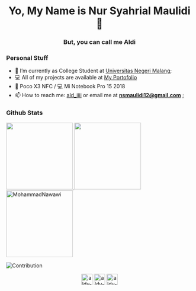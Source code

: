 <h1 align="center">Yo, My Name is Nur Syahrial Maulidi👋</h1>
<h3 align="center">But, you can call me <b>Aldi</b></h3>

### Personal Stuff
- 🔭 I’m currently as College Student at [Universitas Negeri Malang](https://dipainhouse.com/);
- 💻 All of my projects are available at [My Portofolio](http://aldi-maulidi.vercel.app/)
- 📱 Poco X3 NFC / 💻 Mi Notebook Pro 15 2018
- 📫 How to reach me: [ald_iiii](https://twitter.com/ald_iiii) or email me at **nsmaulidi12@gmail.com**  ;

### Github Stats
<p align="left">
<a href="https://github.com/MohammadNawawi">
  <img height="180em" src="https://github-readme-stats-eight-theta.vercel.app/api?username=aldy-san&show_icons=true&theme=tokyonight&include_all_commits=true&count_private=true"/>
  <img height="180em" src="https://github-readme-stats-eight-theta.vercel.app/api/top-langs/?username=aldy-san&layout=compact&langs_count=8&theme=tokyonight"/>
  <img height="180em" src="https://github-readme-streak-stats.herokuapp.com/?user=aldy-san&theme=tokyonight" alt="MohammadNawawi"/>
</a>
</p>

![Contribution](https://activity-graph.herokuapp.com/graph?username=aldy-san&theme=react-dark&hide_border=true&area=true)

<p align="center">
    <a href="https://www.linkedin.com/in/nur-syahrial-maulidi-99333b1aa/" target="blank"><img align="center" src="https://cdn2.iconfinder.com/data/icons/social-media-2285/512/1_Linkedin_unofficial_colored_svg-512.png" alt="aldy-san" height="30" width="30" /></a>
    <a href="https://twitter.com/ald_iiii" target="blank"><img align="center" src="https://cdn2.iconfinder.com/data/icons/social-media-2285/512/1_Twitter3_colored_svg-512.png" alt="aldy-san" height="30" width="30" /></a>
    <a href="https://www.instagram.com/nur.sm_/" target="blank"><img align="center" src="https://cdn2.iconfinder.com/data/icons/social-media-applications/64/social_media_applications_3-instagram-512.png" alt="aldy-san" height="30" width="30" /></a>    
</p>
